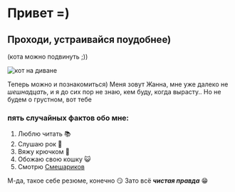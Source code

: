 # Привет =)
## Проходи, устраивайся поудобнее)
(кота можно подвинуть ;))

![кот на диване](https://thumbs.dreamstime.com/b/оранжевый-кот-спать-на-диване-с-длинным-хвостом-и-полосы-183333884.jpg)

Теперь можно и познакомиться)
Меня зовут Жанна, мне уже далеко не *шешнадцать*, и я до сих пор не знаю, кем буду, когда вырасту..
Но не будем о грустном, вот тебе

### пять случайных фактов обо мне:
1. Люблю читать 📚
2. Слушаю рок 🤘
3. Вяжу крючком 🧶
4. Обожаю свою кошку 😺
5. Смотрю [Смешариков](https://www.youtube.com/watch?v=R9jNaVOGt3c)

М-да, такое себе резюме, конечно 😏
Зато всё ***чистая правда*** 😁

